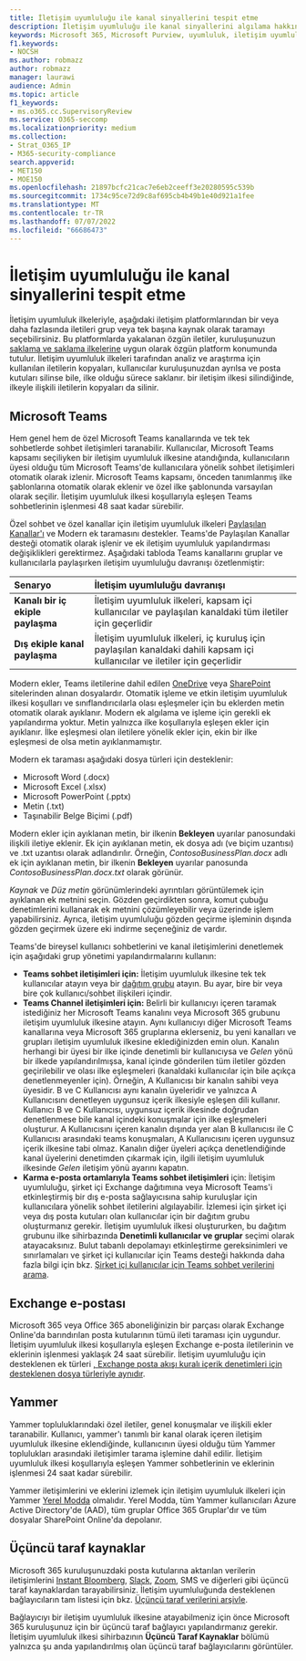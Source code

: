 ```yaml
---
title: İletişim uyumluluğu ile kanal sinyallerini tespit etme
description: İletişim uyumluluğu ile kanal sinyallerini algılama hakkında daha fazla bilgi edinin.
keywords: Microsoft 365, Microsoft Purview, uyumluluk, iletişim uyumluluğu
f1.keywords:
- NOCSH
ms.author: robmazz
author: robmazz
manager: laurawi
audience: Admin
ms.topic: article
f1_keywords:
- ms.o365.cc.SupervisoryReview
ms.service: O365-seccomp
ms.localizationpriority: medium
ms.collection:
- Strat_O365_IP
- M365-security-compliance
search.appverid:
- MET150
- MOE150
ms.openlocfilehash: 21897bcfc21cac7e6eb2ceeff3e20280595c539b
ms.sourcegitcommit: 1734c95ce72d9c8af695cb4b49b1e40d921a1fee
ms.translationtype: MT
ms.contentlocale: tr-TR
ms.lasthandoff: 07/07/2022
ms.locfileid: "66686473"
---
```

# <a name="detect-channel-signals-with-communication-compliance"></a>İletişim uyumluluğu ile kanal sinyallerini tespit etme

İletişim uyumluluk ilkeleriyle, aşağıdaki iletişim platformlarından bir veya daha fazlasında iletileri grup veya tek başına kaynak olarak taramayı seçebilirsiniz. Bu platformlarda yakalanan özgün iletiler, kuruluşunuzun [saklama ve saklama ilkelerine](/microsoft-365/compliance/information-governance) uygun olarak özgün platform konumunda tutulur. İletişim uyumluluk ilkeleri tarafından analiz ve araştırma için kullanılan iletilerin kopyaları, kullanıcılar kuruluşunuzdan ayrılsa ve posta kutuları silinse bile, ilke olduğu sürece saklanır. bir iletişim ilkesi silindiğinde, ilkeyle ilişkili iletilerin kopyaları da silinir.

## <a name="microsoft-teams"></a>Microsoft Teams

Hem genel hem de özel Microsoft Teams kanallarında ve tek tek sohbetlerde sohbet iletişimleri taranabilir. Kullanıcılar, Microsoft Teams kapsamı seçiliyken bir iletişim uyumluluk ilkesine atandığında, kullanıcıların üyesi olduğu tüm Microsoft Teams'de kullanıcılara yönelik sohbet iletişimleri otomatik olarak izlenir. Microsoft Teams kapsamı, önceden tanımlanmış ilke şablonlarına otomatik olarak eklenir ve özel ilke şablonunda varsayılan olarak seçilir. İletişim uyumluluk ilkesi koşullarıyla eşleşen Teams sohbetlerinin işlenmesi 48 saat kadar sürebilir.

Özel sohbet ve özel kanallar için iletişim uyumluluk ilkeleri [Paylaşılan Kanallar'ı](/MicrosoftTeams/shared-channels) ve Modern ek taramasını destekler. Teams'de Paylaşılan Kanallar desteği otomatik olarak işlenir ve ek iletişim uyumluluk yapılandırması değişiklikleri gerektirmez. Aşağıdaki tabloda Teams kanallarını gruplar ve kullanıcılarla paylaşırken iletişim uyumluluğu davranışı özetlenmiştir:

|**Senaryo**|**İletişim uyumluluğu davranışı**|
|:-----------|:------------------------------------|
| **Kanalı bir iç ekiple paylaşma** | İletişim uyumluluk ilkeleri, kapsam içi kullanıcılar ve paylaşılan kanaldaki tüm iletiler için geçerlidir |
| **Dış ekiple kanal paylaşma** | İletişim uyumluluk ilkeleri, iç kuruluş için paylaşılan kanaldaki dahili kapsam içi kullanıcılar ve iletiler için geçerlidir |

Modern ekler, Teams iletilerine dahil edilen [OneDrive](/onedrive/plan-onedrive-enterprise#modern-attachments) veya [SharePoint](/sharepoint/dev/solution-guidance/modern-experience-customizations) sitelerinden alınan dosyalardır. Otomatik işleme ve etkin iletişim uyumluluk ilkesi koşulları ve sınıflandırıcılarla olası eşleşmeler için bu eklerden metin otomatik olarak ayıklanır. Modern ek algılama ve işleme için gerekli ek yapılandırma yoktur. Metin yalnızca ilke koşullarıyla eşleşen ekler için ayıklanır. İlke eşleşmesi olan iletilere yönelik ekler için, ekin bir ilke eşleşmesi de olsa metin ayıklanmamıştır.

Modern ek taraması aşağıdaki dosya türleri için desteklenir:

- Microsoft Word (.docx)
- Microsoft Excel (.xlsx)
- Microsoft PowerPoint (.pptx)
- Metin (.txt)
- Taşınabilir Belge Biçimi (.pdf)

Modern ekler için ayıklanan metin, bir ilkenin **Bekleyen** uyarılar panosundaki ilişkili iletiye eklenir. Ek için ayıklanan metin, ek dosya adı (ve biçim uzantısı) ve .txt uzantısı olarak adlandırılır. Örneğin, *ContosoBusinessPlan.docx* adlı ek için ayıklanan metin, bir ilkenin **Bekleyen** uyarılar panosunda *ContosoBusinessPlan.docx.txt* olarak görünür.

*Kaynak* ve *Düz metin* görünümlerindeki ayrıntıları görüntülemek için ayıklanan ek metnini seçin. Gözden geçirdikten sonra, komut çubuğu denetimlerini kullanarak ek metnini çözümleyebilir veya üzerinde işlem yapabilirsiniz. Ayrıca, iletişim uyumluluğu gözden geçirme işleminin dışında gözden geçirmek üzere eki indirme seçeneğiniz de vardır.

Teams'de bireysel kullanıcı sohbetlerini ve kanal iletişimlerini denetlemek için aşağıdaki grup yönetimi yapılandırmalarını kullanın:

- **Teams sohbet iletişimleri için:** İletişim uyumluluk ilkesine tek tek kullanıcılar atayın veya bir [dağıtım grubu](https://support.office.com/article/Distribution-groups-E8BA58A8-FAB2-4AAF-8AA1-2A304052D2DE) atayın. Bu ayar, bire bir veya bire çok kullanıcı/sohbet ilişkileri içindir.
- **Teams Channel iletişimleri için:** Belirli bir kullanıcıyı içeren taramak istediğiniz her Microsoft Teams kanalını veya Microsoft 365 grubunu iletişim uyumluluk ilkesine atayın. Aynı kullanıcıyı diğer Microsoft Teams kanallarına veya Microsoft 365 gruplarına eklerseniz, bu yeni kanalları ve grupları iletişim uyumluluk ilkesine eklediğinizden emin olun. Kanalın herhangi bir üyesi bir ilke içinde denetimli bir kullanıcıysa ve *Gelen* yönü bir ilkede yapılandırılmışsa, kanal içinde gönderilen tüm iletiler gözden geçirilebilir ve olası ilke eşleşmeleri (kanaldaki kullanıcılar için bile açıkça denetlenmeyenler için). Örneğin, A Kullanıcısı bir kanalın sahibi veya üyesidir. B ve C Kullanıcısı aynı kanalın üyeleridir ve yalnızca A Kullanıcısını denetleyen uygunsuz içerik ilkesiyle eşleşen dili kullanır. Kullanıcı B ve C Kullanıcısı, uygunsuz içerik ilkesinde doğrudan denetlenmese bile kanal içindeki konuşmalar için ilke eşleşmeleri oluşturur. A Kullanıcısını içeren kanalın dışında yer alan B kullanıcısı ile C Kullanıcısı arasındaki teams konuşmaları, A Kullanıcısını içeren uygunsuz içerik ilkesine tabi olmaz. Kanalın diğer üyeleri açıkça denetlendiğinde kanal üyelerini denetimden çıkarmak için, ilgili iletişim uyumluluk ilkesinde *Gelen* iletişim yönü ayarını kapatın.
- **Karma e-posta ortamlarıyla Teams sohbet iletişimleri** için: İletişim uyumluluğu, şirket içi Exchange dağıtımına veya Microsoft Teams'i etkinleştirmiş bir dış e-posta sağlayıcısına sahip kuruluşlar için kullanıcılara yönelik sohbet iletilerini algılayabilir. İzlemesi için şirket içi veya dış posta kutuları olan kullanıcılar için bir dağıtım grubu oluşturmanız gerekir. İletişim uyumluluk ilkesi oluştururken, bu dağıtım grubunu ilke sihirbazında **Denetimli kullanıcılar ve gruplar** seçimi olarak atayacaksınız. Bulut tabanlı depolamayı etkinleştirme gereksinimleri ve sınırlamaları ve şirket içi kullanıcılar için Teams desteği hakkında daha fazla bilgi için bkz. [Şirket içi kullanıcılar için Teams sohbet verilerini arama](/microsoft-365/compliance/search-cloud-based-mailboxes-for-on-premises-users).

## <a name="exchange-email"></a>Exchange e-postası

Microsoft 365 veya Office 365 aboneliğinizin bir parçası olarak Exchange Online'da barındırılan posta kutularının tümü ileti taraması için uygundur. İletişim uyumluluk ilkesi koşullarıyla eşleşen Exchange e-posta iletilerinin ve eklerinin işlenmesi yaklaşık 24 saat sürebilir. İletişim uyumluluğu için desteklenen ek türleri [, Exchange posta akışı kuralı içerik denetimleri için desteklenen dosya türleriyle aynıdır](/exchange/security-and-compliance/mail-flow-rules/inspect-message-attachments#supported-file-types-for-mail-flow-rule-content-inspection).

## <a name="yammer"></a>Yammer

Yammer topluluklarındaki özel iletiler, genel konuşmalar ve ilişkili ekler taranabilir. Kullanıcı, yammer'ı tanımlı bir kanal olarak içeren iletişim uyumluluk ilkesine eklendiğinde, kullanıcının üyesi olduğu tüm Yammer toplulukları arasındaki iletişimler tarama işlemine dahil edilir. İletişim uyumluluk ilkesi koşullarıyla eşleşen Yammer sohbetlerinin ve eklerinin işlenmesi 24 saat kadar sürebilir. 

Yammer iletişimlerini ve eklerini izlemek için iletişim uyumluluk ilkeleri için Yammer [Yerel Modda](/yammer/configure-your-yammer-network/overview-native-mode) olmalıdır. Yerel Modda, tüm Yammer kullanıcıları Azure Active Directory'de (AAD), tüm gruplar Office 365 Gruplar'dır ve tüm dosyalar SharePoint Online'da depolanır.

## <a name="third-party-sources"></a>Üçüncü taraf kaynaklar

Microsoft 365 kuruluşunuzdaki posta kutularına aktarılan verilerin iletişimlerini [Instant Bloomberg](/microsoft-365/compliance/archive-instant-bloomberg-data), [Slack](/microsoft-365/compliance/archive-slack-data), [Zoom](/microsoft-365/compliance/archive-zoommeetings-data), SMS ve diğerleri gibi üçüncü taraf kaynaklardan tarayabilirsiniz. İletişim uyumluluğunda desteklenen bağlayıcıların tam listesi için bkz. [Üçüncü taraf verilerini arşivle](/microsoft-365/compliance/archiving-third-party-data).

Bağlayıcıyı bir iletişim uyumluluk ilkesine atayabilmeniz için önce Microsoft 365 kuruluşunuz için bir üçüncü taraf bağlayıcı yapılandırmanız gerekir. İletişim uyumluluk ilkesi sihirbazının **Üçüncü Taraf Kaynaklar** bölümü yalnızca şu anda yapılandırılmış olan üçüncü taraf bağlayıcılarını görüntüler.

